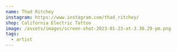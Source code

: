 ```yaml
---
name: Thad Ritchey
instagram: https://www.instagram.com/thad_ritchey/
shop: California Electric Tattoo
image: /assets/images/screen-shot-2023-01-23-at-3.30.29-pm.png
tags:
  - artist
---
```

